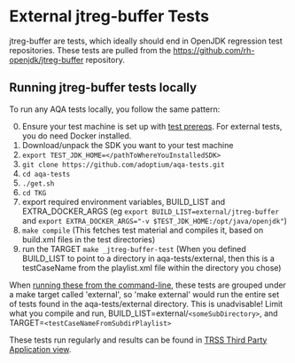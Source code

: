 # External jtreg-buffer Tests

jtreg-buffer are tests, which ideally should end in OpenJDK regression test repositories.
These tests are pulled from the https://github.com/rh-openjdk/jtreg-buffer repository.

## Running jtreg-buffer tests locally
To run any AQA tests locally, you follow the same pattern:

   0. Ensure your test machine is set up with [test prereqs](https://github.com/adoptium/aqa-tests/blob/master/doc/Prerequisites.md). For external tests, you do need Docker installed.
   1. Download/unpack the SDK you want to your test machine
   2. `export TEST_JDK_HOME=</pathToWhereYouInstalledSDK>`
   3. `git clone https://github.com/adoptium/aqa-tests.git`
   4. `cd aqa-tests`
   5. `./get.sh`
   6. `cd TKG`
   7. export required environment variables, BUILD_LIST and EXTRA_DOCKER_ARGS (eg `export BUILD_LIST=external/jtreg-buffer` and `export EXTRA_DOCKER_ARGS="-v $TEST_JDK_HOME:/opt/java/openjdk"`)
   8. `make compile` (This fetches test material and compiles it, based on build.xml files in the test directories)
   9. run the TARGET `make _jtreg-buffer-test` (When you defined BUILD_LIST to point to a directory in aqa-tests/external, then this is a testCaseName from the playlist.xml file within the directory you chose)

When [running these from the command-line](https://github.com/adoptium/aqa-tests/blob/master/doc/userGuide.md#local-testing-via-make-targets-on-the-commandline), these tests are grouped under a make target called 'external', so 'make external' would run the entire set of tests found in the aqa-tests/external directory. This is unadvisable! Limit what you compile and run, BUILD_LIST=external/`<someSubDirectory>`, and TARGET=`<testCaseNameFromSubdirPlaylist>`

These tests run regularly and results can be found in [TRSS Third Party Application view](https://trss.adoptopenjdk.net/ThirdPartyAppView).
